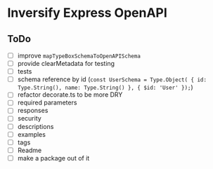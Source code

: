 # Inversify Express OpenAPI

## ToDo

- [ ] improve `mapTypeBoxSchemaToOpenAPISchema`
- [ ] provide clearMetadata for testing
- [ ] tests
- [ ] schema reference by id (`const UserSchema = Type.Object( { id: Type.String(), name: Type.String() }, { $id: 'User' });`)
- [ ] refactor decorate.ts to be more DRY
- [ ] required parameters
- [ ] responses
- [ ] security
- [ ] descriptions
- [ ] examples
- [ ] tags
- [ ] Readme
- [ ] make a package out of it

